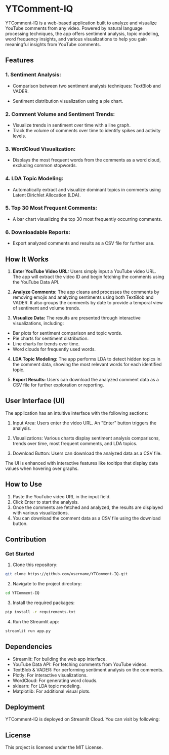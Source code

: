# YTComment-IQ

YTComment-IQ is a web-based application built to analyze and visualize YouTube comments from any video. Powered by natural language processing techniques, the app offers sentiment analysis, topic modeling, word frequency insights, and various visualizations to help you gain meaningful insights from YouTube comments.

## Features

### 1. Sentiment Analysis:

- Comparison between two sentiment analysis techniques: TextBlob and VADER.

- Sentiment distribution visualization using a pie chart.

### 2. Comment Volume and Sentiment Trends:
- Visualize trends in sentiment over time with a line graph.
- Track the volume of comments over time to identify spikes and activity levels.

### 3. WordCloud Visualization:
- Displays the most frequent words from the comments as a word cloud, excluding common stopwords.

### 4. LDA Topic Modeling:
- Automatically extract and visualize dominant topics in comments using Latent Dirichlet Allocation (LDA).

### 5. Top 30 Most Frequent Comments:
- A bar chart visualizing the top 30 most frequently occurring comments.

### 6. Downloadable Reports:
- Export analyzed comments and results as a CSV file for further use.

## How It Works
1. **Enter YouTube Video URL:** Users simply input a YouTube video URL. The app will extract the video ID and begin fetching the comments using the YouTube Data API.

2. **Analyze Comments:** The app cleans and processes the comments by removing emojis and analyzing sentiments using both TextBlob and VADER. It also groups the comments by date to provide a temporal view of sentiment and volume trends.

3. **Visualize Data:** The results are presented through interactive visualizations, including:

- Bar plots for sentiment comparison and topic words.
- Pie charts for sentiment distribution.
- Line charts for trends over time.
- Word clouds for frequently used words.

4. **LDA Topic Modeling:** The app performs LDA to detect hidden topics in the comment data, showing the most relevant words for each identified topic.

5. **Export Results:** Users can download the analyzed comment data as a CSV file for further exploration or reporting.

## User Interface (UI)
The application has an intuitive interface with the following sections:

1. Input Area: Users enter the video URL. An "Enter" button triggers the analysis.

2. Visualizations: Various charts display sentiment analysis comparisons, trends over time, most frequent comments, and LDA topics.

3. Download Button: Users can download the analyzed data as a CSV file.

The UI is enhanced with interactive features like tooltips that display data values when hovering over graphs.

## How to Use

1. Paste the YouTube video URL in the input field.
2. Click Enter to start the analysis.
3. Once the comments are fetched and analyzed, the results are displayed with various visualizations.
4. You can download the comment data as a CSV file using the download button.

## Contribution

### Get Started

1. Clone this repository:

```bash
git clone https://github.com/username/YTComment-IQ.git
```

2. Navigate to the project directory:

```bash
cd YTComment-IQ
```

3. Install the required packages:

```bash
pip install -r requirements.txt
```

4. Run the Streamlit app:

```bash
streamlit run app.py
```

## Dependencies
- Streamlit: For building the web app interface.
- YouTube Data API: For fetching comments from YouTube videos.
- TextBlob & VADER: For performing sentiment analysis on the comments.
- Plotly: For interactive visualizations.
- WordCloud: For generating word clouds.
- sklearn: For LDA topic modeling.
- Matplotlib: For additional visual plots.


## Deployment
YTComment-IQ is deployed on Streamlit Cloud.
You can visit by following:


## License
This project is licensed under the MIT License.